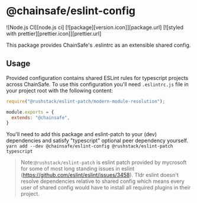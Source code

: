 # @chainsafe/eslint-config

![Node.js CI][node.js ci]
[![package][version.icon]][package.url]
[![styled with prettier][prettier.icon]][prettier.url]

This package provides ChainSafe's .eslintrc as an extensible shared config.

## Usage
Provided configuration contains shared ESLint rules for typescript projects across ChainSafe. To use this configuration you'll need `.eslintrc.js` file in your project root with the following content:

```js
require("@rushstack/eslint-patch/modern-module-resolution");

module.exports = {
  extends: "@chainsafe",
}

```

You'll need to add this package and eslint-patch to your (dev) dependencies and satisfy "typescript" optional peer dependency yourself.
`yarn add --dev @chainsafe/eslint-config @rushstack/eslint-patch typescript`

> Note:`@rushstack/eslint-patch` is eslint patch provided by mycrosoft for some of most long standing issues in eslint (https://github.com/eslint/eslint/issues/3458). Tldr eslint doesn't resolve dependencies relative to shared config which means every user of shared config would have to install all required plugins in their project.